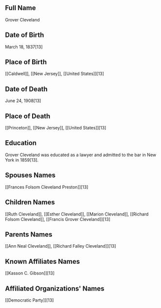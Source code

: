 ## Full Name
Grover Cleveland

## Date of Birth
March 18, 1837[13]

## Place of Birth
[[Caldwell]], [[New Jersey]], [[United States]][13]

## Date of Death
June 24, 1908[13]

## Place of Death
[[Princeton]], [[New Jersey]], [[United States]][13]

## Education
Grover Cleveland was educated as a lawyer and admitted to the bar in New York in 1859[13].

## Spouses Names
[[Frances Folsom Cleveland Preston]][13]

## Children Names
[[Ruth Cleveland]], [[Esther Cleveland]], [[Marion Cleveland]], [[Richard Folsom Cleveland]], [[Francis Grover Cleveland]][13]

## Parents Names
[[Ann Neal Cleveland]], [[Richard Falley Cleveland]][13]

## Known Affiliates Names
[[Kasson C. Gibson]][13]

## Affiliated Organizations' Names
[[Democratic Party]][13]

